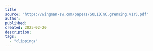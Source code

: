 ```yaml
---
title:
source: "https://wingman-sw.com/papers/SOLIDInC.grenning.v1r0.pdf"
author:
published:
created: 2025-02-20
description:
tags:
  - "clippings"
---
```

